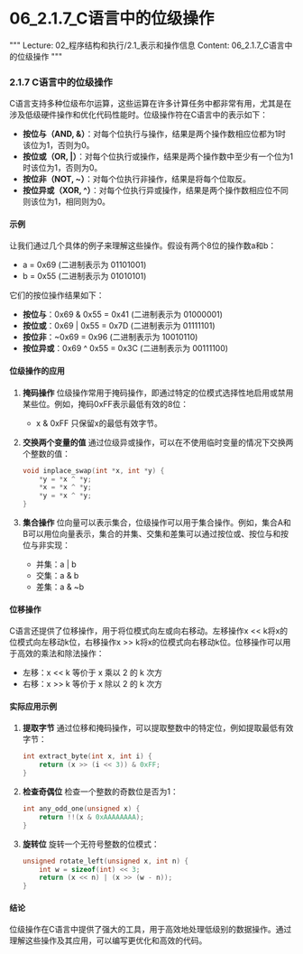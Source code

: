 # 06_2.1.7_C语言中的位级操作

"""
Lecture: 02_程序结构和执行/2.1_表示和操作信息
Content: 06_2.1.7_C语言中的位级操作
"""

### 2.1.7 C语言中的位级操作

C语言支持多种位级布尔运算，这些运算在许多计算任务中都非常有用，尤其是在涉及低级硬件操作和优化代码性能时。位级操作符在C语言中的表示如下：
- **按位与（AND, &）**：对每个位执行与操作，结果是两个操作数相应位都为1时该位为1，否则为0。
- **按位或（OR, |）**：对每个位执行或操作，结果是两个操作数中至少有一个位为1时该位为1，否则为0。
- **按位非（NOT, ~）**：对每个位执行非操作，结果是将每个位取反。
- **按位异或（XOR, ^）**：对每个位执行异或操作，结果是两个操作数相应位不同则该位为1，相同则为0。

#### 示例
让我们通过几个具体的例子来理解这些操作。假设有两个8位的操作数a和b：
- a = 0x69 (二进制表示为 01101001)
- b = 0x55 (二进制表示为 01010101)

它们的按位操作结果如下：
- **按位与**：0x69 & 0x55 = 0x41 (二进制表示为 01000001)
- **按位或**：0x69 | 0x55 = 0x7D (二进制表示为 01111101)
- **按位非**：~0x69 = 0x96 (二进制表示为 10010110)
- **按位异或**：0x69 ^ 0x55 = 0x3C (二进制表示为 00111100)

#### 位级操作的应用

1. **掩码操作**
   位级操作常用于掩码操作，即通过特定的位模式选择性地启用或禁用某些位。例如，掩码0xFF表示最低有效的8位：
   - x & 0xFF 只保留x的最低有效字节。

2. **交换两个变量的值**
   通过位级异或操作，可以在不使用临时变量的情况下交换两个整数的值：
   ```c
   void inplace_swap(int *x, int *y) {
       *y = *x ^ *y;
       *x = *x ^ *y;
       *y = *x ^ *y;
   }
   ```

3. **集合操作**
   位向量可以表示集合，位级操作可以用于集合操作。例如，集合A和B可以用位向量表示，集合的并集、交集和差集可以通过按位或、按位与和按位与非实现：
   - 并集：a | b
   - 交集：a & b
   - 差集：a & ~b

#### 位移操作
C语言还提供了位移操作，用于将位模式向左或向右移动。左移操作x << k将x的位模式向左移动k位，右移操作x >> k将x的位模式向右移动k位。位移操作可以用于高效的乘法和除法操作：
- 左移：x << k 等价于 x 乘以 2 的 k 次方
- 右移：x >> k 等价于 x 除以 2 的 k 次方

#### 实际应用示例

1. **提取字节**
   通过位移和掩码操作，可以提取整数中的特定位，例如提取最低有效字节：
   ```c
   int extract_byte(int x, int i) {
       return (x >> (i << 3)) & 0xFF;
   }
   ```

2. **检查奇偶位**
   检查一个整数的奇数位是否为1：
   ```c
   int any_odd_one(unsigned x) {
       return !!(x & 0xAAAAAAAA);
   }
   ```

3. **旋转位**
   旋转一个无符号整数的位模式：
   ```c
   unsigned rotate_left(unsigned x, int n) {
       int w = sizeof(int) << 3;
       return (x << n) | (x >> (w - n));
   }
   ```

#### 结论
位级操作在C语言中提供了强大的工具，用于高效地处理低级别的数据操作。通过理解这些操作及其应用，可以编写更优化和高效的代码。
